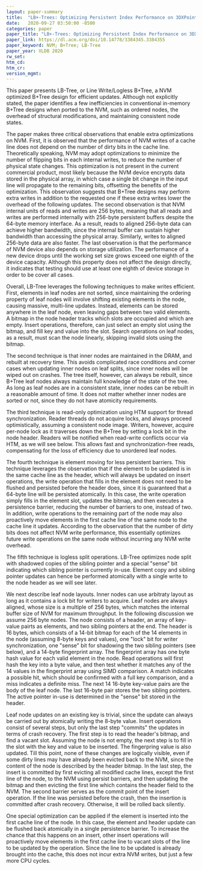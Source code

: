 ```yaml
---
layout: paper-summary
title:  "LB+-Trees: Optimizing Persistent Index Performance on 3DXPoint Memory"
date:   2020-09-27 03:50:00 -0500
categories: paper
paper_title: "LB+-Trees: Optimizing Persistent Index Performance on 3DXPoint Memory"
paper_link: https://dl.acm.org/doi/10.14778/3384345.3384355
paper_keyword: NVM; B+Tree; LB-Tree
paper_year: VLDB 2020
rw_set:
htm_cd:
htm_cr:
version_mgmt:
---
```


This paper presents LB-Tree, or Line Write/Logless B+Tree, a NVM optimized B+Tree design for efficient updates.
Although not explicitly stated, the paper identifies a few inefficiencies in conventional in-memory B+Tree designs
when ported to the NVM, such as ordered nodes, the overhead of structural modifications, and maintaining consistent
node states.

The paper makes three critical observations that enable extra optimizations on NVM. First, it is observed that the 
performance of NVM writes of a cache line does not depend on the number of dirty bits in the cache line. Theoretically
speaking, NVM may adopt optimizations to minimize the number of flipping bits in each internal writes, to reduce the 
number of physical state changes. This optimization is not present in the current commercial product, most likely because
the NVM device encrypts data stored in the physical array, in which case a single bit change in the input line will
propagate to the remaining bits, offsetting the benefits of the optimization. This observation suggests that B+Tree
designs may perform extra writes in addition to the requested one if these extra writes lower the overhead of the following
updates. 
The second observation is that NVM internal units of reads and writes are 256 bytes, meaning that all reads and writes
are performed internally with 256-byte persistent buffers despite the 64-byte memory interface. 
As a result, reads to aligned 256-byte data can achieve higher bandwidth, since the internal buffer can sustain higher
bandwidth than accessing the physical array. Similarly, writes to aligned 256-byte data are also faster.
The last observation is that the performance of NVM device also depends on storage utilization. The performance of a
new device drops until the working set size grows exceed one eighth of the device capacity. Although this property
does not affect the design directly, it indicates that testing should use at least one eighth of device storage in order
to be cover all cases.

Overall, LB-Tree leverages the following techniques to make writes efficient. First, elements in leaf nodes are not sorted,
since maintaining the ordering property of leaf nodes will involve shifting existing elements in the node, causing massive,
multi-line updates. Instead, elements can be stored anywhere in the leaf node, even leaving gaps between two valid 
elements. A bitmap in the node header tracks which slots are occupied and which are empty. Insert operations, therefore,
can just select an empty slot using the bitmap, and fill key and value into the slot.
Search operations on leaf nodes, as a result, must scan the node linearly, skipping invalid slots using the bitmap.

The second technique is that inner nodes are maintained in the DRAM, and rebuilt at recovery time. This avoids complicated
race conditions and corner cases when updating inner nodes on leaf splits, since inner nodes will be wiped out on crashes.
The tree itself, however, can always be rebuilt, since B+Tree leaf nodes always maintain full knowledge of the state
of the tree. As long as leaf nodes are in a consistent state, inner nodes can be rebuilt in a reasonable amount of time.
It does not matter whether inner nodes are sorted or not, since they do not have atomicity requirements.

The third technique is read-only optimization using HTM support for thread synchronization. Reader threads do not acquire
locks, and always proceed optimistically, assuming a consistent node image. Writers, however, acquire per-node lock as 
it traverses down the B+Tree by setting a lock bit in the node header. Readers will be notified when read-write conflicts
occur via HTM, as we will see below. This allows fast and synchronization-free reads, compensating for the loss of efficiency
due to unordered leaf nodes.

The fourth technique is element moving for less persistent barriers. This technique leverages the observation that if 
the element to be updated is in the same cache line as the header, which will always be updated on insert operations,
the write operation that fills in the element does not need to be flushed and persisted before the header does, since
it is guaranteed that a 64-byte line will be persisted atomically. In this case, the write operation simply fills in the 
element slot, updates the bitmap, and then executes a persistence barrier, reducing the number of barriers to one,
instead of two. In addition, write operations to the remaining part of the node may also proactively move elements in the
first cache line of the same node to the cache line it updates. According to the observation that the number of dirty bits
does not affect NVM write performance, this essentially optimizes future write operations on the same node without incurring
any NVM write overhead.

The fifth technique is logless split operations. LB-Tree optimizes node split with shadowed copies of the sibling pointer
and a special "sense" bit indicating which sibling pointer is currently in-use.
Element copy and sibling pointer updates can hence be performed atomically with a single write to the node header as we
will see later. 

We next describe leaf node layouts. Inner nodes can use arbitraty layout as long as it contains a lock bit for writers 
to acquire. Leaf nodes are always aligned, whose size is a multiple of 256 bytes, which matches the internal buffer size 
of NVM for maximum throughput. In the following discussion we assume 256 byte nodes. 
The node consists of a header, an array of key-value pairts as elements, and two sibling pointers at the end. The header 
is 16 bytes, which consists of a 14-bit bitmap for each of the 14 elements in the node (assuming 8-byte keys and values), 
one "lock" bit for writer synchronization, one "sense" bit for shadowing the two sibling pointers (see below), and a 
14-byte fingerprint array. The fingerprint array has one byte hash value for each valid element in the node. Read operations
will first hash the key into a byte value, and then test whether it matches any of the 14 values in the fingerprint array
using SIMD comparison. A match indicates a possible hit, which should be confirmed with a full key comparison, and a miss 
indicates a definite miss.
The next 14 16-byte key-value pairs are the body of the leaf node.
The last 16-byte pair stores the two sibling pointers. The active pointer in-use is determined in the "sense" bit stored
in the header.

Leaf node updates on an existing key is trivial, since the update can always be carried out by atomically writing 
the 8-byte value. Insert operations consist of several steps, but only the last step "commits" the updates in terms 
of crash recovery. The first step is to read the header's bitmap, and find a vacant slot. Assuming the node is not empty,
the next step is to fill in the slot with the key and value to be inserted. The fingerpring value is also updated.
Till this point, none of these changes are logically visible, even if some dirty lines may have already been evicted back 
to the NVM, since the content of the node is described by the header bitmap. In the last step, the insert is committed 
by first evicting all modified cache lines, except the first line of the node, to the NVM using persist barriers,
and then updating the bitmap and then evicting the first line which contains the header field to the NVM.
The second barrier serves as the commit point of the insert operation. If the line was persisted before the crash, then
the insertion is committed after crash recovery. Otherwise, it will be rolled back silently.

One special optimization can be applied if the element is inserted into the first cache line of the node. In this case,
the element and header update can be flushed back atomically in a single persistence barrier. To increase the chance that
this happens on an insert, other insert operations will proactively move elements in the first cache line to vacant slots
of the line to be updated by the operation. Since the line to be updated is already brought into the cache, this does not
incur extra NVM writes, but just a few more CPU cycles. 
